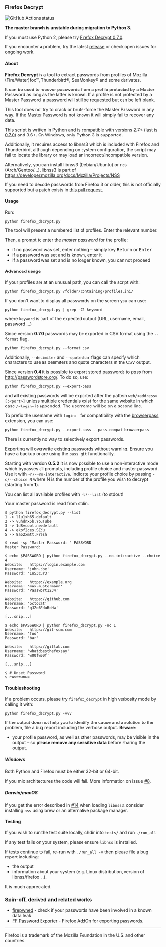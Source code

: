 ### Firefox Decrypt

![GitHub Actions status](https://github.com/unode/firefox_decrypt/actions/workflows/main.yml/badge.svg)

**The master branch is unstable during migration to Python 3.**  

If you must use Python 2, please try [Firefox Decrypt 0.7.0](https://github.com/unode/firefox_decrypt/releases/tag/0.7.0).  

If you encounter a problem, try the latest [release](https://github.com/unode/firefox_decrypt/releases) or check open issues for ongoing work.

#### About

**Firefox Decrypt** is a tool to extract passwords from profiles of Mozilla (Fire/Water)fox™, Thunderbird®, SeaMonkey® and some derivates.

It can be used to recover passwords from a profile protected by a Master Password as long as the latter is known.
If a profile is not protected by a Master Password, a password will still be requested but can be left blank.

This tool does not try to crack or brute-force the Master Password in any way.
If the Master Password is not known it will simply fail to recover any data.

This script is written in Python and is compatible with versions ~~2.7+~~ (last is [0.7.0](https://github.com/unode/firefox_decrypt/releases/tag/0.7.0)) and 3.6+. On Windows, only Python 3 is supported.

Additionally, it requires access to libnss3 which is included with Firefox and
Thunderbird, although depending on system configuration, the script may fail to
locate the library or may load an incorrect/incompatible version.

Alternatively, you can install libnss3 (Debian/Ubuntu) or nss (Arch/Gentoo/…).
libnss3 is part of https://developer.mozilla.org/docs/Mozilla/Projects/NSS

If you need to decode passwords from Firefox 3 or older, this is not officially supported but a patch exists in [this pull request](https://github.com/unode/firefox_decrypt/pull/36).


#### Usage

Run:

```
python firefox_decrypt.py
```

The tool will present a numbered list of profiles. Enter the relevant number. 

Then, a prompt to enter the *master password* for the profile: 

- if no password was set, enter nothing – simply key <kbd>Return</kbd> or <kbd>Enter</kbd>
- if a password was set and is known, enter it
- if a password was set and is no longer known, you can not proceed

#### Advanced usage

If your profiles are at an unusual path, you can call the script with:

```
python firefox_decrypt.py /folder/containing/profiles.ini/
```

If you don't want to display all passwords on the screen you can use:

```
python firefox_decrypt.py | grep -C2 keyword
```
where `keyword` is part of the expected output (URL, username, email, password …)

Since version **0.7.0** passwords may be exported in CSV format using the `--format` flag.

```
python firefox_decrypt.py --format csv
```

Additionally, `--delimiter` and `--quotechar` flags can specify which characters to use as delimiters and quote characters in the CSV output.

Since version **0.4** it is possible to export stored passwords to *pass* from <http://passwordstore.org/>. To do so, use:

```
python firefox_decrypt.py --export-pass
```

and **all** existing passwords will be exported after the pattern `web/<address>[:<port>]` unless multiple credentials exist for the same website in which case `/<login>` is appended. The username will be on a second line.

To prefix the username with `login: ` for compatibility with the [browserpass](https://github.com/dannyvankooten/browserpass) extension, you can use:
```
python firefox_decrypt.py --export-pass --pass-compat browserpass
```

There is currently no way to selectively export passwords.

Exporting will overwrite existing passwords without warning. Ensure you have a backup or are using the `pass git` functionality.

Starting with version **0.5.2** it is now possible to use a non-interactive mode which bypasses all prompts, including profile choice and master password. Use it with `-n/--no-interactive`. Indicate your profile choice by passing `-c/--choice N` where N is the number of the profile you wish to decrypt (starting from **1**).

You can list all available profiles with `-l/--list` (to stdout).

Your master password is read from stdin.

    $ python firefox_decrypt.py --list
    1 -> l1u1xh65.default
    2 -> vuhdnx5b.YouTube
    3 -> 1d8vcool.newdefault
    4 -> ekof2ces.SEdu
    5 -> 8a52xmtt.Fresh

    $ read -sp "Master Password: " PASSWORD
    Master Password:

    $ echo $PASSWORD | python firefox_decrypt.py --no-interactive --choice 4
    Website:   https://login.example.com
    Username: 'john.doe'
    Password: '1n53cur3'

    Website:   https://example.org
    Username: 'max.mustermann'
    Password: 'Passwort1234'

    Website:   https://github.com
    Username: 'octocat'
    Password: 'qJZo6FduRcHw'

    [...snip...]

    $ echo $PASSWORD | python firefox_decrypt.py -nc 1
    Website:   https://git-scm.com
    Username: 'foo'
    Password: 'bar'

    Website:   https://gitlab.com
    Username: 'whatdoesthefoxsay'
    Password: 'w00fw00f'

    [...snip...]

    $ # Unset Password
    $ PASSWORD=

#### Troubleshooting

If a problem occurs, please try `firefox_decrypt` in high verbosity mode by calling it with:

```
python firefox_decrypt.py -vvv
```

If the output does not help you to identify the cause and a solution to the problem, file a bug report including the verbose output. **Beware**:  

- your profile password, as well as other passwords, may be visible in the output – so **please remove any sensitive data** before sharing the output.


##### Windows

Both Python and Firefox must be either 32-bit or 64-bit.  

If you mix architectures the code will fail. More information on issue [#8](https://github.com/unode/firefox_decrypt/issues/8).

##### Darwin/macOS

If you get the error described in [#14](https://github.com/unode/firefox_decrypt/issues/14) when loading `libnss3`, consider installing `nss` using brew or an alternative package manager.

#### Testing

If you wish to run the test suite locally, chdir into `tests/` and run `./run_all`

If any test fails on your system, please ensure `libnss` is installed.

If tests continue to fail, re-run with `./run_all -v` then please file a bug report including: 

- the output
- information about your system (e.g. Linux distribution, version of libnss/firefox …). 

It is much appreciated.

### Spin-off, derived and related works

* [firepwned](https://github.com/christophetd/firepwned#how-it-works) - check if your passwords have been involved in a known data leak
* [FF Password Exporter](https://github.com/kspearrin/ff-password-exporter) - Firefox AddOn for exporting passwords. 

----

Firefox is a trademark of the Mozilla Foundation in the U.S. and other countries.
